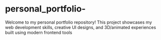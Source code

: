 # personal_portfolio-
Welcome to my personal portfolio repository!
This project showcases my web development skills, creative UI designs, and 3D/animated experiences built using modern frontend tools
